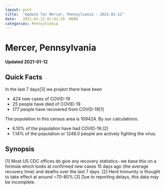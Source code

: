 ```yaml
---
layout: post
title:  "Update for Mercer, Pennsylvania - 2021-01-12"
date:   2021-01-12 01:01:29 -0600
categories: Pennsylvania
---
```


# Mercer, Pennsylvania
#### Updated 2021-01-12

## Quick Facts

In the last 7 days[3] we project there have been
- *424* new cases of COVID-19
- *25* people have died of COVID-19
- *177* people have recovered from COVID-19[1]

The population in this census area is 109424. By our calculations:
- 6.10% of the population have had COVID-19.[2]
- 1.14% of the population or 1248.0 people are actively fighting the virus.

## Synopsis




[1] Most US CDC offices do give any recovery statistics- we base this on a formula which looks at confirmed new cases
15 days ago (the average recovery time) and deaths over the last 7 days.
[2] Herd Immunity is thought to take effect at around ~70-80%
[3] Due to reporting delays, this data may be incomplete. 
    